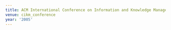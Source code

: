```yaml
---
title: ACM International Conference on Information and Knowledge Management (2005)
venue: cikm_conference
year: '2005'
---
```

